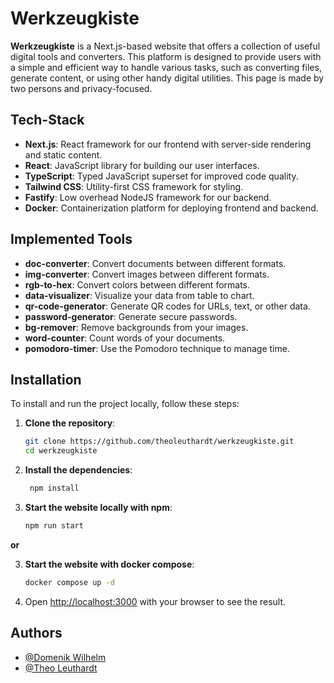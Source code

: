 # Werkzeugkiste

**Werkzeugkiste** is a Next.js-based website that offers a collection of useful digital tools and converters.
This platform is designed to provide users with a simple and efficient way to handle various tasks, such as converting
files, generate content, or using other handy digital utilities. This page is made by two persons and privacy-focused.

## Tech-Stack

- **Next.js**: React framework for our frontend with server-side rendering and static content.
- **React**: JavaScript library for building our user interfaces.
- **TypeScript**: Typed JavaScript superset for improved code quality.
- **Tailwind CSS**: Utility-first CSS framework for styling.
- **Fastify**: Low overhead NodeJS framework for our backend.
- **Docker**: Containerization platform for deploying frontend and backend.

## Implemented Tools

- **doc-converter**: Convert documents between different formats.
- **img-converter**: Convert images between different formats.
- **rgb-to-hex**: Convert colors between different formats.
- **data-visualizer**: Visualize your data from table to chart.
- **qr-code-generator**: Generate QR codes for URLs, text, or other data.
- **password-generator**: Generate secure passwords.
- **bg-remover**: Remove backgrounds from your images.
- **word-counter**: Count words of your documents.
- **pomodoro-timer**: Use the Pomodoro technique to manage time.

## Installation

To install and run the project locally, follow these steps:

1. **Clone the repository**:
   ```bash
   git clone https://github.com/theoleuthardt/werkzeugkiste.git
   cd werkzeugkiste

   ```
2. **Install the dependencies**:

   ```bash
    npm install

   ```

3. **Start the website locally with npm**:
   ```bash
   npm run start
   ```

**or**

3. **Start the website with docker compose**:

   ```bash
   docker compose up -d

   ```

4. Open [http://localhost:3000](http://localhost:3000) with your browser to see the result.

## Authors

- [@Domenik Wilhelm](https://www.github.com/AuriomTex)
- [@Theo Leuthardt](https://www.github.com/theoleuthardt)
